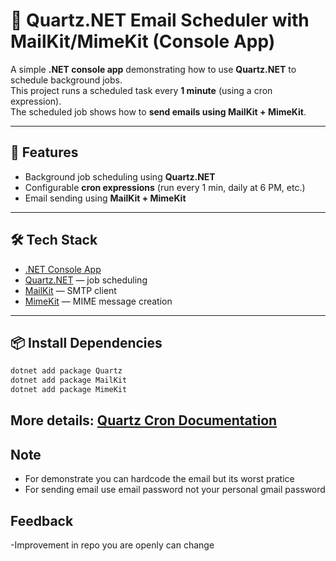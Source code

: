 # 📧 Quartz.NET Email Scheduler with MailKit/MimeKit (Console App)

A simple **.NET console app** demonstrating how to use **Quartz.NET** to schedule background jobs.  
This project runs a scheduled task every **1 minute** (using a cron expression).  
The scheduled job shows how to **send emails using MailKit + MimeKit**.  

---

## 🚀 Features
- Background job scheduling using **Quartz.NET**  
- Configurable **cron expressions** (run every 1 min, daily at 6 PM, etc.)  
- Email sending using **MailKit + MimeKit**   

---

## 🛠️ Tech Stack
- [.NET Console App](https://dotnet.microsoft.com/)  
- [Quartz.NET](https://www.quartz-scheduler.net/) — job scheduling  
- [MailKit](https://github.com/jstedfast/MailKit) — SMTP client  
- [MimeKit](https://github.com/jstedfast/MimeKit) — MIME message creation  

---

## 📦 Install Dependencies
```bash
dotnet add package Quartz
dotnet add package MailKit
dotnet add package MimeKit
```

More details: [Quartz Cron Documentation](https://www.quartz-scheduler.net/documentation/quartz-3.x/quick-start.html)
---
## Note
- For demonstrate you can hardcode the email but its worst pratice
- For sending email use email password not your personal gmail password

## Feedback
-Improvement in repo you are openly can change 

